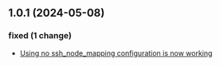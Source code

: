 ## 1.0.1 (2024-05-08)

### fixed (1 change)

- [Using no ssh_node_mapping configuration is now working](jupyterjsc/packages/jupyterhub-forwardbasespawner@192f519f2ee60258e31dbc175db364e1e3f6687d)

